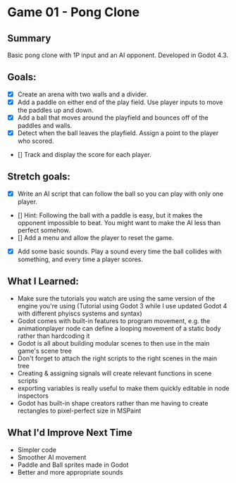 # Game 01 - Pong Clone

## Summary
Basic pong clone with 1P input and an AI opponent. Developed in Godot 4.3.

## Goals:
- [x] Create an arena with two walls and a divider.
- [x] Add a paddle on either end of the play field. Use player inputs to move the paddles up and down.
- [x] Add a ball that moves around the playfield and bounces off of the paddles and walls.
- [x] Detect when the ball leaves the playfield. Assign a point to the player who scored.
- [] Track and display the score for each player.

## Stretch goals:
- [x] Write an AI script that can follow the ball so you can play with only one player.
- [] Hint: Following the ball with a paddle is easy, but it makes the opponent impossible to beat. You might want to make the AI less than perfect somehow.
- [] Add a menu and allow the player to reset the game.
- [x] Add some basic sounds. Play a sound every time the ball collides with something, and every time a player scores.

## What I Learned:
- Make sure the tutorials you watch are using the same version of the engine you're using (Tutorial using Godot 3 while I use updated Godot 4 with different phyiscs systems and syntax)
- Godot comes with built-in features to program movement, e.g. the animationplayer node can define a looping movement of a static body rather than hardcoding it
- Godot is all about building modular scenes to then use in the main game's scene tree
- Don't forget to attach the right scripts to the right scenes in the main tree
- Creating & assigning signals will create relevant functions in scene scripts
- exporting variables is really useful to make them quickly editable in node inspectors
- Godot has built-in shape creators rather than me having to create rectangles to pixel-perfect size in MSPaint

## What I'd Improve Next Time
- Simpler code
- Smoother AI movement
- Paddle and Ball sprites made in Godot
- Better and more appropriate sounds
